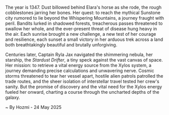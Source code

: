 
The year is 1347.  Dust billowed behind Elara's horse as she rode, the rough cobblestones jarring her bones.  Her quest: to reach the mythical Sunstone city rumored to lie beyond the Whispering Mountains, a journey fraught with peril.  Bandits lurked in shadowed forests, treacherous passes threatened to swallow her whole, and the ever-present threat of disease hung heavy in the air. Each sunrise brought a new challenge, a new test of her courage and resilience, each sunset a small victory in her arduous trek across a land both breathtakingly beautiful and brutally unforgiving.

Centuries later, Captain Ryla Jax navigated the shimmering nebula, her starship, the *Stardust Drifter*, a tiny speck against the vast canvas of space.  Her mission: to retrieve a vital energy source from the Xylos system, a journey demanding precise calculations and unwavering nerve.  Cosmic storms threatened to tear her vessel apart, hostile alien patrols patrolled the trade routes, and the sheer isolation of interstellar travel tested her crew's sanity.  But the promise of discovery and the vital need for the Xylos energy fueled her onward, charting a course through the uncharted depths of the galaxy.

~ By Hozmi - 24 May 2025
